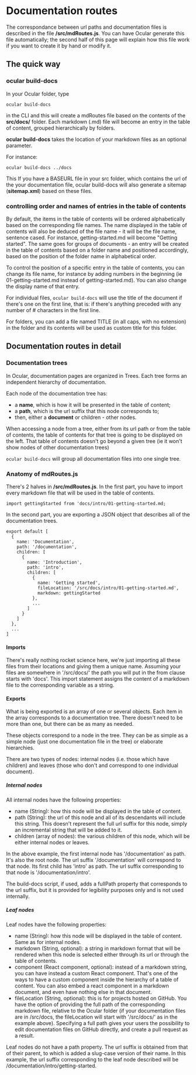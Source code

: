 # Documentation routes

The correspondance between url paths and documentation files is described in the file __/src/mdRoutes.js__. You can have Ocular generate this file automatically; the second half of this page will explain how this file work if you want to create it by hand or modify it.

## The quick way

### ocular build-docs

In your Ocular folder, type

```
ocular build-docs
``` 

in the CLI and this will create a mdRoutes file based on the contents of the __src/docs/__ folder. Each markdown (.md) file will become an entry in the table of content, grouped hierarchically by folders. 

__ocular build-docs__ takes the location of your markdown files as an optional parameter.

For instance: 

```
ocular build-docs ../docs
```

This 
If you have a BASEURL file in your src folder, which contains the url of the your documentation file, ocular build-docs will also generate a sitemap (__sitemap.xml__) based on these files.

### controlling order and names of entries in the table of contents

By default, the items in the table of contents will be ordered alphabetically based on the corresponding file names. The name displayed in the table of contents will also be deduced of the file name - it will be the file name, sentence cased. For instance, getting-started.md will become "Getting started". The same goes for groups of documents - an entry will be created in the table of contents based on a folder name and positioned accordingly, based on the position of the folder name in alphabetical order. 

To control the position of a specific entry in the table of contents, you can change its file name, for instance by adding numbers in the beginning (ie 01-getting-started.md instead of getting-started.md). You can also change the display name of that entry. 

For individual files, ```ocular build-docs``` will use the title of the document if there's one on the first line, that is: if there's anything preceded with any number of # characters in the first line. 

For folders, you can add a file named TITLE (in all caps, with no extension) in the folder and its contents will be used as custom title for this folder.

## Documentation routes in detail

### Documentation trees

In Ocular, documentation pages are organized in Trees. Each tree forms an independent hierarchy of documentation. 

Each node of the documentation tree has:

- a __name__, which is how it will be presented in the table of content;
- a __path__, which is the url suffix that this node corresponds to;
- then, either a __document__ or children - other nodes. 

When accessing a node from a tree, either from its url path or from the table of contents, the table of contents for that tree is going to be displayed on the left. That table of contents doesn't go beyond a given tree (ie it won't show nodes of other documentation trees)

```ocular build-docs``` will group all documentation files into one single tree. 

### Anatomy of mdRoutes.js

There's 2 halves in __/src/mdRoutes.js__. 
In the first part, you have to import every markdown file that will be used in the table of contents.

```
import gettingStarted from 'docs/intro/01-getting-started.md;
```

In the second part, you are exporting a JSON object that describes all of the documentation trees.

```
export default [
  {
    name: 'Documentation',
    path: '/documentation',
    children: [
      {
        name: 'Introduction',
        path: 'intro',
        children: [
          {
            name: 'Getting started',
            fileLocation: '/src/docs/intro/01-getting-started.md',
            markdown: gettingStarted
          },
          ...
        ]
      }
    ]
  },
  ...
]
```

#### Imports

There's really nothing rocket science here, we're just importing all these files from their locations and giving them a unique name.
Assuming your files are somewhere in '/src/docs/' the path you will put in the from clause starts with 'docs'.
This import statement assigns the content of a markdown file to the corresponding variable as a string.

#### Exports

What is being exported is an array of one or several objects.
Each item in the array corresponds to a documentation tree. There doesn't need to be more than one, but there can be as many as needed.

These objects correspond to a node in the tree. They can be as simple as a simple node (just one documentation file in the tree) or elaborate hierarchies. 

There are two types of nodes: internal nodes (i.e. those which have children) and leaves (those who don't and correspond to one individual document).

##### Internal nodes

All internal nodes have the following properties:

- name (String): how this node will be displayed in the table of content.  
- path (String): the url of this node and all of its descendants will include this string. This doesn't represent the full url suffix for this node, simply an incremental string that will be added to it. 
- children (array of nodes): the various children of this node, which will be either internal nodes or leaves.

In the above example, the first internal node has '/documentation' as path. It's also the root node. The url suffix '/documentation' will correspond to that node. 
Its first child has 'intro' as path. The url suffix corresponding to that node is '/documentation/intro'.

The build-docs script, if used, adds a fullPath property that corresponds to the url suffix, but it is provided for legibility purposes only and is not used internally. 

##### Leaf nodes

Leaf nodes have the following properties:

- name (String): how this node will be displayed in the table of content. Same as for internal nodes.
- markdown (String, optional): a string in markdown format that will be rendered when this node is selected either through its url or through the table of contents. 
- component (React component, optional): instead of a markdown string, you can have instead a custom React component. That's one of the ways to have a custom component inside the hierarchy of a table of content. You can also embed a react component in a markdown document, and even have nothing else in that document.
- fileLocation (String, optional): this is for projects hosted on GitHub. You have the option of providing the full path of the corresponding markdown file, relative to the Ocular folder (if your documentation files are in /src/docs, the fileLocation will start with '/src/docs/' as in the example above). Specifying a full path gives your users the possibility to edit documentation files on GitHub directly, and create a pull request as a result. 

Leaf nodes do not have a path property. The url suffix is obtained from that of their parent, to which is added a slug-case version of their name. In this example, the url suffix corresponding to the leaf node described will be /documentation/intro/getting-started. 
